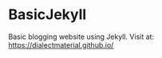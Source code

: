 # BasicJekyll
Basic blogging website using Jekyll.
Visit at:
    https://dialectmaterial.github.io/

